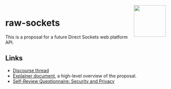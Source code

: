 <img src="https://wicg.github.io/raw-sockets/logo-socket.svg" height="100" align=right>

# raw-sockets

This is a proposal for a future Direct Sockets web platform API.

## Links

* [Discourse thread](https://discourse.wicg.io/t/filling-the-remaining-gap-between-websocket-webrtc-and-webtranspor/4366)
* [Explainer document](docs/explainer.md), a high-level overview of the proposal.
* [Self-Review Questionnaire: Security and Privacy](docs/security-privacy-self-review.md)
